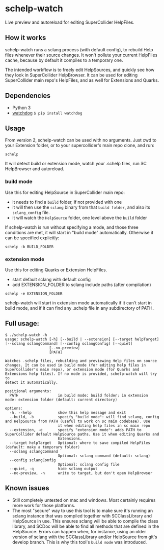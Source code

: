 # schelp-watch
Live preview and autoreload for editing SuperCollider HelpFiles.

## How it works
schelp-watch runs a sclang process (with default config), to rebuild Help files whenever their source changes. It won't pollute your current HelpFiles cache, because by default it compiles to a temporary one.

The intended workflow is to freely edit HelpSources, and quickly see how they look in SuperCollider HelpBrowser. It can be used for editing SuperCollider main repo's HelpFiles, and as well for Extensions and Quarks.

## Dependencies
- Python 3
- [watchdog](https://github.com/gorakhargosh/watchdog/) `$ pip install watchdog`

## Usage
From version 2, schelp-watch can be used with no arguments. Just cwd to your Extension folder, or to your supercollider's main repo clone, and run:
```
schelp
```
It will detect build or extension mode, watch your .schelp files, run SC HelpBrowser and autoreload.

### build mode
Use this for editing HelpSource in SuperCollider main repo:
- it needs to find a `build` folder, if not provided with one
- it will then use the `sclang` binary from that `build folder`, and also its `sclang_config` file.
- it will watch the `HelpSource` folder, one level above the `build` folder

If schelp-watch is run without specifying a mode, and those three conditions are met, it will start in "build mode" automatically. Otherwise it can be specified explicitly:
```
schelp -b BUILD_FOLDER
```

### extension mode
Use this for editing Quarks or Extension HelpFiles.
- start default sclang with default config
- add EXTENSION_FOLDER to sclang include paths (after compilation)
```
schelp -e EXTENSION_FOLDER 
```
schelp-watch will start in extension mode automatically if it can't start in build mode, and if it can find any .schelp file in any subdirectory of PATH.

## Full usage:
```
$ ./schelp-watch -h
usage: schelp-watch [-h] [--build | --extension] [--target helpTarget] [--sclang sclangCommand] [--config sclangConfig] [--quiet]
                    [--no-preview]
                    [PATH]

Watches .schelp files, rebuilding and previewing Help files on source changes. It can be used in build mode (for editing help files in
SuperCollider's main repo), or extension mode (for Quarks and Extensions help files). If no mode is provided, schelp-watch will try to
detect it automatically.

positional arguments:
  PATH                  in build mode: build folder; in extension mode: extension folder (default: current directory)

options:
  -h, --help            show this help message and exit
  --build, -b           specify "build mode": will find sclang, config and HelpSource from PATH (useful to work on sc main codebase). Use
                        it when editing help files in sc main repo
  --extension, -e       specify "extension mode": adds PATH to SuperCollider default HelpSource paths. Use it when editing Quarks and
                        Extensions.
  --target helpTarget   Optional: where to save compiled HelpFiles (default: make a temporary folder)
  --sclang sclangCommand
                        Optional: sclang command (default: sclang)
  --config sclangConfig
                        Optional: sclang config file
  --quiet, -q           hide sclang output
  --no-preview, -n      write to target, but don't open HelpBrowser
```

## Known issues
- Still completely untested on mac and windows. Most certainly requires more work for those platforms.
- The most "secure" way to use this tool is to make sure it's running an sclang instance that was compiled together with SCClassLibrary and HelpSource in use. This ensures sclang will be able to compile the class library, and SCDoc will be able to find all methods that are defined in the HelpSource. Errors can happen when, for instance, using an older version of sclang with the SCClassLibrary and/or HelpSource from git's develop branch. This is why this tool's `build mode` was introduced.
